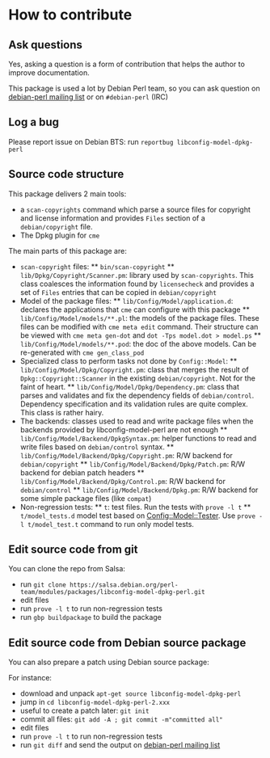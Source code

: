 # How to contribute #

## Ask questions ##

Yes, asking a question is a form of contribution that helps the author
to improve documentation.

This package is used a lot by Debian Perl team, so you can ask
question on
[debian-perl mailing list](mailto:debian-perl@lists.debian.org) or on `#debian-perl` (IRC)

## Log a bug ##

Please report issue on Debian BTS: run `reportbug libconfig-model-dpkg-perl`

## Source code structure ##

This package delivers 2 main tools:

* a `scan-copyrights` command which parse a source files for copyright and license information and provides `Files` section of a `debian/copyright` file. 
* The Dpkg plugin for `cme`

The main parts of this package are:
* `scan-copyright` files:
** `bin/scan-copyright`
** `lib/Dpkg/Copyright/Scanner.pm`: library used by `scan-copyrights`. This class coalesces the information found by `licensecheck` and provides a set of `Files` entries that can be copied in `debian/copyright`
* Model of the package files:
** `lib/Config/Model/application.d`: declares the applications that `cme` can configure with this package 
** `lib/Config/Model/models/**.pl`: the models of the package files. These files can be modified with `cme meta edit` command. Their structure can be viewed with `cme meta gen-dot` and `dot -Tps model.dot > model.ps`
** `lib/Config/Model/models/**.pod`: the doc of the above models. Can be re-generated with `cme gen_class_pod`
* Specialized class to perform tasks not done by `Config::Model`:
** `lib/Config/Model/Dpkg/Copyright.pm`: class that merges the result of `Dpkg::Copyright::Scanner` in the existing `debian/copyright`. Not for the faint of heart.
** `lib/Config/Model/Dpkg/Dependency.pm`: class that parses and validates and fix the dependency fields of `debian/control`. Dependency specification and its validation rules are quite complex. This class is rather hairy.
* The backends: classes used to read and write package files when the backends provided by libconfig-model-perl are not enough
** `lib/Config/Model/Backend/DpkgSyntax.pm`: helper functions to read and write files based on `debian/control` syntax.
** `lib/Config/Model/Backend/Dpkg/Copyright.pm`: R/W backend for `debian/copyright`
** `lib/Config/Model/Backend/Dpkg/Patch.pm`: R/W backend for debian patch headers
** `lib/Config/Model/Backend/Dpkg/Control.pm`: R/W backend for `debian/control`
** `lib/Config/Model/Backend/Dpkg.pm`: R/W backend for some simple package files (like `compat`)
* Non-regression tests:
** `t`: test files. Run the tests with `prove -l t`
** `t/model_tests.d` model test based on [Config::Model::Tester](http://search.cpan.org/dist/Config-Model-Tester/lib/Config/Model/Tester.pm). Use `prove -l t/model_test.t` command to run only model tests.

## Edit source code from git ##

You can clone the repo from Salsa:

* run `git clone https://salsa.debian.org/perl-team/modules/packages/libconfig-model-dpkg-perl.git`
* edit files
* run `prove -l t` to run non-regression tests
* run `gbp buildpackage` to build the package

## Edit source code from Debian source package  ##

You can also prepare a patch using Debian source package:

For instance:

* download and unpack `apt-get source libconfig-model-dpkg-perl`
* jump in `cd libconfig-model-dpkg-perl-2.xxx`
* useful to create a patch later: `git init`
* commit all files: `git add -A ; git commit -m"committed all"`
* edit files
* run `prove -l t` to run non-regression tests
* run `git diff` and send the output on [debian-perl mailing list](mailto:debian-perl@lists.debian.org)


